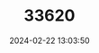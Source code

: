 ---
title: "33620"
category: "Shorea macrophylla"
draft: false
date: 2024-02-22 13:03:50
languages:
  English: ["Light Red Meranti"]
---